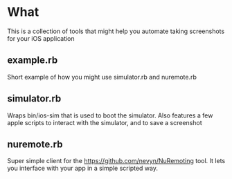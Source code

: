 What
====
This is a collection of tools that might help you automate taking screenshots for your iOS application

example.rb
----------
Short example of how you might use simulator.rb and nuremote.rb

simulator.rb
------------
Wraps bin/ios-sim that is used to boot the simulator. 
Also features a few apple scripts to interact with the simulator, and to save a screenshot

nuremote.rb
-----------
Super simple client for the https://github.com/nevyn/NuRemoting tool. It lets you interface with your app in a simple scripted way.

